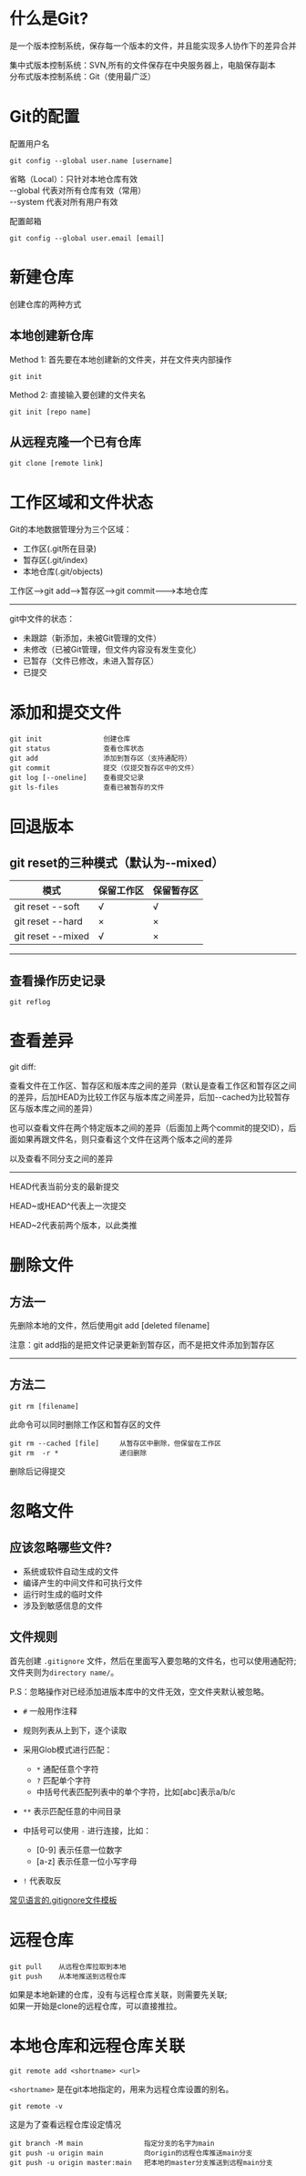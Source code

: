# 什么是Git?
是一个版本控制系统，保存每一个版本的文件，并且能实现多人协作下的差异合并

集中式版本控制系统：SVN,所有的文件保存在中央服务器上，电脑保存副本  
分布式版本控制系统：Git（使用最广泛）

# Git的配置
配置用户名

    git config --global user.name [username]

省略（Local）：只针对本地仓库有效  
--global 代表对所有仓库有效（常用）  
--system 代表对所有用户有效

配置邮箱

    git config --global user.email [email]

# 新建仓库
创建仓库的两种方式

## 本地创建新仓库

Method 1: 首先要在本地创建新的文件夹，并在文件夹内部操作

    git init

Method 2: 直接输入要创建的文件夹名

    git init [repo name]


## 从远程克隆一个已有仓库

    git clone [remote link]

# 工作区域和文件状态
Git的本地数据管理分为三个区域：
- 工作区(.git所在目录)
- 暂存区(.git/index)
- 本地仓库(.git/objects)

工作区-->git add-->暂存区-->git commit--->本地仓库

---

git中文件的状态：
- 未跟踪（新添加，未被Git管理的文件）
- 未修改（已被Git管理，但文件内容没有发生变化）
- 已暂存（文件已修改，未进入暂存区）
- 已提交

# 添加和提交文件

    git init               创建仓库
    git status             查看仓库状态
    git add                添加到暂存区（支持通配符）
    git commit             提交（仅提交暂存区中的文件）
    git log [--oneline]    查看提交记录
    git ls-files           查看已被暂存的文件

# 回退版本

## git reset的三种模式（默认为--mixed）

|模式|保留工作区|保留暂存区|
|----|----|----|
|git reset --soft|√|√|
|git reset --hard|×|×|
|git reset --mixed|√|×|

---
    
## 查看操作历史记录
    
    git reflog

# 查看差异

git diff:  

查看文件在工作区、暂存区和版本库之间的差异（默认是查看工作区和暂存区之间的差异，后加HEAD为比较工作区与版本库之间差异，后加--cached为比较暂存区与版本库之间的差异）  

也可以查看文件在两个特定版本之间的差异（后面加上两个commit的提交ID），后面如果再跟文件名，则只查看这个文件在这两个版本之间的差异  

以及查看不同分支之间的差异

---
HEAD代表当前分支的最新提交

HEAD~或HEAD^代表上一次提交

HEAD~2代表前两个版本，以此类推

# 删除文件

## 方法一

先删除本地的文件，然后使用git add [deleted filename]

注意：git add指的是把文件记录更新到暂存区，而不是把文件添加到暂存区

---

## 方法二

    git rm [filename]

此命令可以同时删除工作区和暂存区的文件

    git rm --cached [file]     从暂存区中删除，但保留在工作区
    git rm  -r *               递归删除

删除后记得提交

# 忽略文件

## 应该忽略哪些文件?

- 系统或软件自动生成的文件
- 编译产生的中间文件和可执行文件
- 运行时生成的临时文件
- 涉及到敏感信息的文件

## 文件规则

首先创建 `.gitignore` 文件，然后在里面写入要忽略的文件名，也可以使用通配符;  
文件夹则为`directory name/`。

P.S：忽略操作对已经添加进版本库中的文件无效，空文件夹默认被忽略。

- `#` 一般用作注释
- 规则列表从上到下，逐个读取
- 采用Glob模式进行匹配：

    - `*` 通配任意个字符
    - `?` 匹配单个字符
    - 中括号代表匹配列表中的单个字符，比如[abc]表示a/b/c

- `**` 表示匹配任意的中间目录
- 中括号可以使用 `-` 进行连接，比如：

    - [0-9] 表示任意一位数字
    - [a-z] 表示任意一位小写字母

- `!` 代表取反

[常见语言的.gitignore文件模板](https://github.com/github/gitignore)

# 远程仓库

    git pull    从远程仓库拉取到本地
    git push    从本地推送到远程仓库

如果是本地新建的仓库，没有与远程仓库关联，则需要先关联;  
如果一开始是clone的远程仓库，可以直接推拉。

# 本地仓库和远程仓库关联

    git remote add <shortname> <url>

`<shortname>` 是在git本地指定的，用来为远程仓库设置的别名。

    git remote -v

这是为了查看远程仓库设定情况

    git branch -M main               指定分支的名字为main
    git push -u origin main          向origin的远程仓库推送main分支
    git push -u origin master:main   把本地的master分支推送到远程main分支